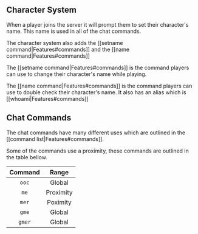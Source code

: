 ## Character System

When a player joins the server it will prompt them to set their character's name. This name is used in all of the chat commands.

The character system also adds the [[setname command|Features#commands]]  and the [[name command|Features#commands]]

The [[setname command|Features#commands]] is the command players can use to change their character's name while playing.

The [[name command|Features#commands]] is the command players can use to double check their character's name. It also has an alias which is [[whoami|Features#commands]]



## Chat Commands

The chat commands have many different uses which are outlined in the [[command list|Features#commands]].

Some of the commands use a proximity, these commands are outlined in the table bellow.

| **Command** 	| **Range** 	|
|:---:	|:---:	|
| `ooc` 	| Global 	|
| `me` 	| Proximity 	|
| `mer` 	| Poximity 	|
| `gme` 	| Global 	|
| `gmer` 	| Global 	|